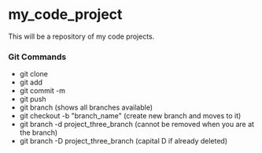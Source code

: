 # my_code_project
This will be a repository of my code projects.

### Git Commands
* git clone
* git add
* git commit -m
* git push
* git branch (shows all branches available)
* git checkout -b "branch_name" (create new branch and moves to it)
* git branch -d project_three_branch (cannot be removed when you are at the branch)
* git branch -D project_three_branch (capital D if already deleted)